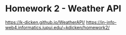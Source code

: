 # Homework 2 - Weather API

https://k-dicken.github.io/WeatherAPI/
https://in-info-web4.informatics.iupui.edu/~kdicken/homework2/
 
